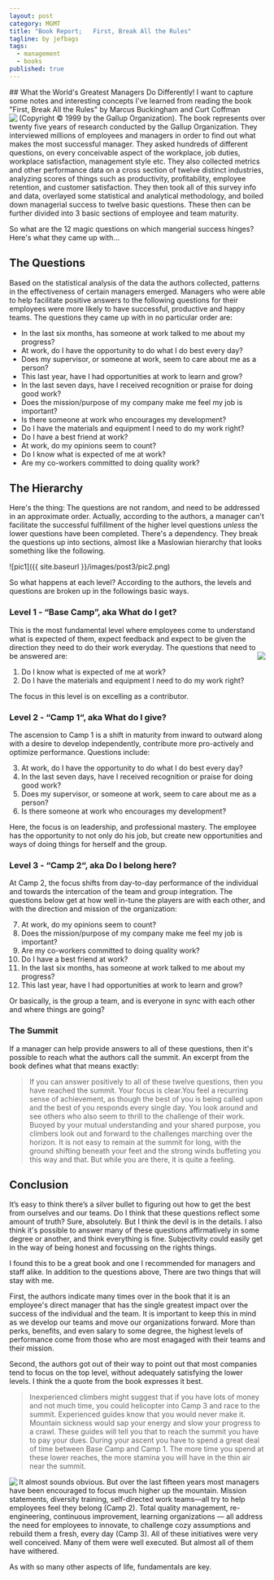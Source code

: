 ```yaml
---
layout: post
category: MGMT
title: "Book Report;   First, Break All the Rules"
tagline: by jefbags
tags: 
  - management
  - books
published: true
---
```








<p />
## What the World's Greatest Managers Do Differently!
I want to capture some notes and interesting concepts I've learned from reading the book "First, Break All the Rules" by Marcus Buckingham and Curt Coffman (Copyright © 1999 by the Gallup Organization).
<img align="left" src="{{ site.baseurl }}/images/post3/pic1.png">
The book represents over twenty five years of research conducted by the Gallup Organization.  They interviewed millions of employees and managers in order to find out what makes the most successful manager. They asked hundreds of different questions, on every conceivable aspect of the workplace, job duties, workplace satisfaction, management style etc.  They also collected metrics and other performance data on a cross section of twelve distinct industries, analyzing scores of things such as productivity, profitability, employee retention, and customer satisfaction. 
They then took all of this survey info and data, overlayed some statistical and analytical methodology, and boiled down managerial success to twelve basic questions.  These then can be further divided into 3 basic sections of employee and team maturity.

So what are the 12 magic questions on which mangerial success hinges?  Here's what they came up with...

<!--more-->

## The Questions

Based on the statistical analysis of the data the authors collected, patterns in the effectiveness of certain managers emerged.  Managers who were able to help facilitate positive answers to the following questions for their employees were more likely to have successful, productive and happy teams.  The questions they came up with in no particular order are:

* In the last six months, has someone at work talked to me about my progress?
* At work, do I have the opportunity to do what I do best every day?
* Does my supervisor, or someone at work, seem to care about me as a person?
* This last year, have I had opportunities at work to learn and grow?
* In the last seven days, have I received recognition or praise for doing good work?
* Does the mission/purpose of my company make me feel my job is important?
* Is there someone at work who encourages my development?
* Do I have the materials and equipment I need to do my work right?
* Do I have a best friend at work?
* At work, do my opinions seem to count?
* Do I know what is expected of me at work?
* Are my co-workers committed to doing quality work?

## The Hierarchy

Here's the thing:  The questions are not random, and need to be addressed in an approximate order.  Actually, according to the authors, a manager can't facilitate the successful fulfillment of the higher level questions *unless* the lower questions have been completed.  There's a dependency.  They break the questions up into sections, almost like a Maslowian hierarchy that looks something like the following.  

![pic1]({{ site.baseurl }}/images/post3/pic2.png)

So what happens at each level?  According to the authors, the levels and questions are broken up in the followings basic ways.

### Level 1 - “Base Camp”, aka What do I get?

This is the most fundamental level where employees come to understand what is expected of them, expect feedback and expect to be given the direction they need to do their work everyday.   The questions that need to be answered are:
<img align="right" src="{{ site.baseurl }}/images/post3/pic3.jpg">

1. Do I know what is expected of me at work?
2. Do I have the materials and equipment I need to do my work right?

The focus in this level is on excelling as a contributor. 

### Level 2 - “Camp 1“, aka What do I give?
The ascension to Camp 1 is a shift in maturity from inward to outward along with a desire to develop independently, contribute more pro-actively and optimize performance.  Questions include:

3. At work, do I have the opportunity to do what I do best every day?
4. In the last seven days, have I received recognition or praise for doing good work?
5. Does my supervisor, or someone at work, seem to care about me as a person?
6. Is there someone at work who encourages my development?

Here, the focus is on leadership, and professional mastery.  The employee has the opportunity to not only do his job, but create new opportunities and ways of doing things for herself and the group. 

### Level 3 - “Camp 2“, aka Do I belong here?
At Camp 2, the focus shifts from day-to-day performance of the individual and towards the intercation of the team and group integration.  The questions below get at how well in-tune the players are with each other, and with the direction and mission of the organization:

7. At work, do my opinions seem to count?
8. Does the mission/purpose of my company make me feel my job is important?
9. Are my co-workers committed to doing quality work?
10. Do I have a best friend at work?
11. In the last six months, has someone at work talked to me about my progress?
12. This last year, have I had opportunities at work to learn and grow?

Or basically, is the group a team, and is everyone in sync with each other and where things are going?

### The Summit
If a manager can help provide answers to all of these questions, then it's possible to reach what the authors call the summit.  An excerpt from the book defines what that means exactly:

> If you can answer positively to all of these twelve questions, then you have reached the summit. Your focus is clear.You feel a recurring sense of achievement, as though the best of you is being called upon and the best  of you responds every single day. You look around and see others who also seem to thrill to the challenge of their work. Buoyed by your mutual understanding and your shared purpose, you climbers look out and forward to the challenges marching over the horizon. It is not easy to remain at the summit for long, with the ground shifting beneath your feet and the strong winds buffeting you this way and that. But while you are there, it is quite a feeling.


## Conclusion
It’s easy to think there’s a silver bullet to figuring out how to get the best from ourselves and our teams.  Do I think that these questions reflect some amount of truth?  Sure, absolutely.  But I think the devil is in the details.  I also think it's possible to answer many of these questions affirmatively in some degree or another, and think everything is fine.  Subjectivity could easily get in the way of being honest and focussing on the rights things.   

I found this to be a great book and one I recommended for managers and staff alike.  In addition to the questions above, There are two things that will stay with me.

First, the authors indicate many times over in the book that it is an employee's direct manager that has the single greatest impact over the success of the individual and the team.  It is important to keep this in mind as we develop our teams and move our organizations forward.  More than perks, benefits, and even salary to some degree, the highest levels of performance come from those who are most enagaged with their teams and their mission.   

Second, the authors got out of their way to point out that most companies tend to focus on the top level, without adequately satisfying the lower levels.   I think the a quote from the book expresses it best.

> Inexperienced climbers might suggest that if you have lots of money and not much time, you could helicopter into Camp 3 and race to the summit. Experienced guides know that you would never make it. Mountain sickness would sap your energy and slow your progress to a crawl. These guides will tell you that to reach the summit you have to pay your dues. During your ascent you have to spend a great deal of time between Base Camp and Camp 1. The more time you spend at these lower reaches, the more stamina you will have in the thin air near the summit.
<img align="left" src="{{ site.baseurl }}/images/post3/pic4.png">  
It almost sounds obvious. But over the last fifteen years most managers have been encouraged to focus much higher up the mountain. Mission statements, diversity training, self-directed work teams—all try to help employees feel they belong (Camp 2). Total quality management, re-engineering, continuous improvement, learning organizations — all address the need for employees to innovate, to challenge cozy assumptions and rebuild them a fresh, every day (Camp 3). All of these initiatives were very well conceived. Many of them were well executed. But almost all of them have withered.

As with so many other aspects of life, fundamentals are key.

